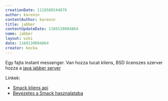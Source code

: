 ```yaml
---
creationDate: 1118586544876 
author: karenin 
contentAuthor: karenin 
title: jabber 
contentUpdateDate: 1160139094864 
name: jabber 
layout: wiki 
date: 1160139094864 
creator: kocka 
---
```

Egy fajta instant messenger. Van hozza tucat kliens, BSD licenszes szerver hozza a  [java jabber server](java%20jabber%20server.html)

Linkek:

*   [Smack kliens api](http://www.jivesoftware.org/smack)
*   [Bevezetes a Smack hasznalataba](http://today.java.net/pub/a/today/2006/10/05/instant-messaging-for-jabber-with-smack.html)
